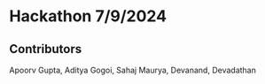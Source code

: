 # Hackathon 7/9/2024

## Contributors
Apoorv Gupta,
Aditya Gogoi,
Sahaj Maurya,
Devanand,
Devadathan
